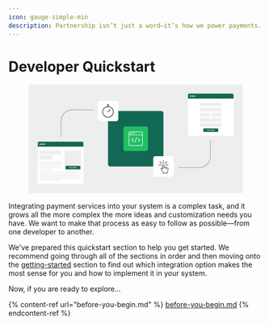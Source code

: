 ```yaml
---
icon: gauge-simple-min
description: Partnership isn’t just a word—it’s how we power payments.
---
```


# Developer Quickstart

<figure><img src="../../.gitbook/assets/Developer quickstart B (1).png" alt=""><figcaption></figcaption></figure>

Integrating payment services into your system is a complex task, and it grows all the more complex  the more ideas and customization needs you have. We want to make that process as easy to follow as possible—from one developer to another.&#x20;

We've prepared this quickstart section to help you get started. We recommend going through all of the sections in order and then moving onto the [getting-started](../getting-started/ "mention") section to find out which integration option makes the most sense for you and how to implement it in your system.

Now, if you are ready to explore...

{% content-ref url="before-you-begin.md" %}
[before-you-begin.md](before-you-begin.md)
{% endcontent-ref %}

